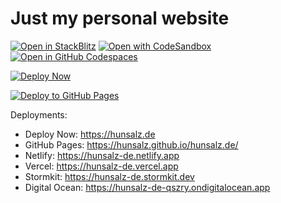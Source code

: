 # Just my personal website

[![Open in StackBlitz](https://developer.stackblitz.com/img/open_in_stackblitz.svg)](https://stackblitz.com/github/withastro/astro/tree/latest/examples/minimal)
[![Open with CodeSandbox](https://assets.codesandbox.io/github/button-edit-lime.svg)](https://codesandbox.io/p/sandbox/github/withastro/astro/tree/latest/examples/minimal)
[![Open in GitHub Codespaces](https://github.com/codespaces/badge.svg)](https://codespaces.new/withastro/astro?devcontainer_path=.devcontainer/minimal/devcontainer.json)

[![Deploy Now](https://github.com/hunsalz/hunsalz.de/actions/workflows/deploy-now.yaml/badge.svg)](https://github.com/hunsalz/hunsalz.de/actions/workflows/deploy-now.yaml)

[![Deploy to GitHub Pages](https://github.com/hunsalz/hunsalz.de/actions/workflows/gh-pages.yaml/badge.svg)](https://github.com/hunsalz/hunsalz.de/actions/workflows/gh-pages.yaml)


Deployments:

* Deploy Now: https://hunsalz.de
* GitHub Pages: https://hunsalz.github.io/hunsalz.de/
* Netlify: https://hunsalz-de.netlify.app
* Vercel: https://hunsalz-de.vercel.app
* Stormkit: https://hunsalz-de.stormkit.dev
* Digital Ocean: https://hunsalz-de-qszry.ondigitalocean.app